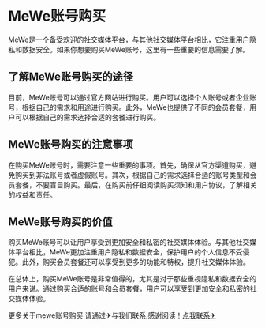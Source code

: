 # MeWe账号购买

MeWe是一个备受欢迎的社交媒体平台，与其他社交媒体平台相比，它注重用户隐私和数据安全。如果你想要购买MeWe账号，这里有一些重要的信息需要了解。

## 了解MeWe账号购买的途径

目前，MeWe账号可以通过官方网站进行购买。用户可以选择个人账号或者企业账号，根据自己的需求和用途进行购买。此外，MeWe也提供了不同的会员套餐，用户可以根据自己的需求选择合适的套餐进行购买。

## MeWe账号购买的注意事项

在购买MeWe账号时，需要注意一些重要的事项。首先，确保从官方渠道购买，避免购买到非法账号或者虚假账号。其次，根据自己的需求选择合适的账号类型和会员套餐，不要盲目购买。最后，在购买前仔细阅读购买须知和用户协议，了解相关的权益和责任。

## MeWe账号购买的价值

购买MeWe账号可以让用户享受到更加安全和私密的社交媒体体验。与其他社交媒体平台相比，MeWe更加注重用户隐私和数据安全，保护用户的个人信息不受侵犯。此外，购买会员套餐还可以享受到更多的功能和特权，提升社交媒体体验。

在总体上，购买MeWe账号是非常值得的，尤其是对于那些重视隐私和数据安全的用户来说。通过购买合适的账号和会员套餐，用户可以享受到更加安全和私密的社交媒体体验。

更多关于mewe账号购买 请通过✈与我们联系,感谢阅读！[点我联系✈](https://go.G208.com)